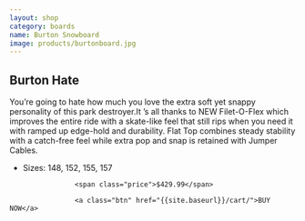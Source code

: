```yaml
---
layout: shop
category: boards
name: Burton Snowboard
image: products/burtonboard.jpg
---
```


<div class="media-body">
         	<div class=gutter><h2 class="title">Burton Hate</h2></div>
							<p> You’re going to hate how much you love the extra soft yet snappy personality of this park destroyer.It ’s all thanks to NEW Filet-O-Flex which improves the entire ride with a skate-like feel that still rips when you need it with ramped up edge-hold and durability. Flat Top combines steady stability with a catch-free feel while extra pop and snap is retained with Jumper Cables.</p>
					<ul class="features">
						<li>Sizes: 148, 152, 155, 157</li>
          </ul>
        
					<span class="price">$429.99</span>
					
					<a class="btn" href="{{site.baseurl}}/cart/">BUY NOW</a>    
</div>